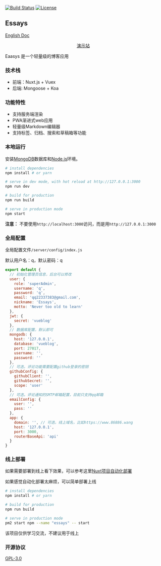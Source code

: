 
<a href="https://travis-ci.org/wmui/essays"><img src="https://travis-ci.org/wmui/essays.svg?branch=master" alt="Build Status"></a>
<a href="https://github.com/wmui/essays"><img src="https://img.shields.io/badge/license-AGPL-blue.svg" alt="License"></a>

## Essays

[English Doc](https://github.com/wmui/essays/blob/master/README.en.md)

<div style="text-align:center;">
  <p><a href="https://www.86886.wang" target="_blank">演示站</a></p>
</div>

Eaasys 是一个轻量级的博客应用

### 技术栈

- 前端：Nuxt.js + Vuex
- 后端: Mongoose + Koa

### 功能特性

- 支持服务端渲染
- PWA渐进式web应用
- 轻量级Markdown编辑器
- 支持标签、归档、搜索和草稿箱等功能

### 本地运行

安装[MongoDB](https://www.mongodb.com/download-center?jmp=nav#community)数据库和[Node.js](https://nodejs.org/en/)环境。

``` bash
# install dependencies
npm install # or yarn

# serve in dev mode, with hot reload at http://127.0.0.1:3000
npm run dev

# build for production
npm run build

# serve in production mode
npm start
```

**注意：** 不要使用`http://localhost:3000`访问，而是用`http://127.0.0.1:3000`

### 全局配置

全局配置文件`/server/config/index.js`

默认用户名：q，默认密码：q  

```javascript
export default {
  // 初始化管理员信息，后台可以修改
  user: {
    role: 'superAdmin',
    username: 'q',
    password: 'q',
    email: 'qq22337383@gmail.com',
    nickname: 'Essays',
    motto: 'Never too old to learn'
  },
  jwt: {
    secret: 'vueblog'
  },
  // 数据库配置，默认即可
  mongodb: {
    host: '127.0.0.1',
    database: 'vueblog',
    port: 27017,
    username: '',
    password: ''
  },
  // 可选，评论功能需要配置github登录的密钥
  githubConfig: {
    githubClient: '',
    githubSecret: '',
    scope: 'user'
  },
  // 可选，评论通知的SMTP邮箱配置，目前只支持qq邮箱
  emailConfig: {
    user: '',
    pass: ''
  },
  app: {
    domain: '', // 可选，线上域名，比如https://www.86886.wang
    host: '127.0.0.1',
    port: 3000,
    routerBaseApi: 'api'
  }
}
```

### 线上部署

如果需要部署到线上看下效果，可以参考这里[Nuxt项目自动化部署](https://github.com/wmui/web-deploy)

如果感觉自动化部署太麻烦，可以简单部署上线

```bash
# install dependencies
npm install # or yarn

# build for production
npm run build

# serve in production mode
pm2 start npm --name "essays" -- start
```

该项目仅供学习交流，不建议用于线上

### 开源协议

[GPL-3.0](https://choosealicense.com/licenses/gpl-3.0/)  
